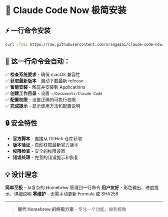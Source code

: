 # 🚀 Claude Code Now 极简安装

## ⚡ 一行命令安装

```bash
curl -fsSL https://raw.githubusercontent.com/orange2ai/claude-code-now/main/install.sh | bash
```

## 🎯 这一行命令会自动：

✅ **检查系统要求** - 确保 macOS 兼容性  
✅ **获取最新版本** - 自动下载最新 release  
✅ **智能安装** - 解压并安装到 Applications  
✅ **创建工作目录** - 设置 `~/Documents/Claude Code`  
✅ **配置权限** - 设置正确的可执行权限  
✅ **完成提示** - 显示使用方法和配置说明  

## 🔒 安全特性

- **官方脚本** - 直接从 GitHub 仓库获取
- **版本验证** - 自动获取最新官方版本
- **权限检查** - 安全的权限设置
- **错误处理** - 完善的错误提示和恢复

## 💡 设计理念

**简单至极** - 从复杂的 Homebrew 管理到一行命令
**用户友好** - 彩色输出、进度提示、详细说明
**零维护** - 无需手动更新 Formula 或 SHA256

---

> **替代 Homebrew 的终极方案** - 专注一个功能，做到极致